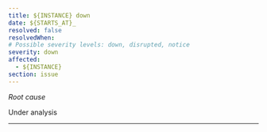 ```yaml
---
title: ${INSTANCE} down
date: ${STARTS_AT}_
resolved: false
resolvedWhen: 
# Possible severity levels: down, disrupted, notice
severity: down
affected:
  - ${INSTANCE}
section: issue
---
```


*Root cause*

Under analysis

---


